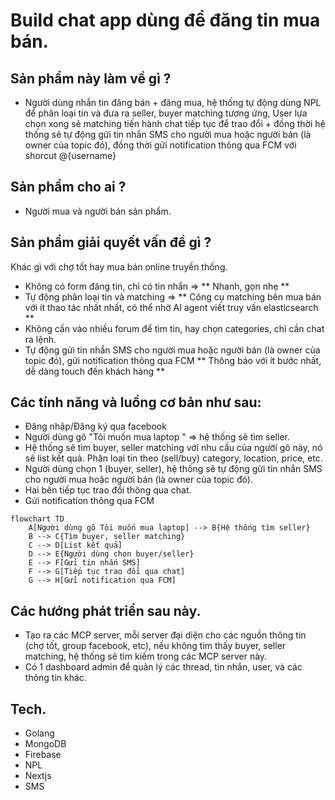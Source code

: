 
# Build chat app dùng để đăng tin mua bán.

## Sản phẩm này làm về gì ?

- Người dùng nhắn tin đăng bán + đăng mua, hệ thống tự động dùng NPL để phân loại tin và đưa ra seller, buyer matching tương ứng, User lựa chọn xong sẽ matching tiến hành chat tiếp tục 
để trao đổi + đồng thời hệ thống sẽ tự động gửi tin nhắn SMS cho người mua hoặc người bán (là owner của topic đó), đồng thời gửi notification thông qua FCM với shorcut @{username}

## Sản phẩm cho ai ?

- Người mua và người bán sản phẩm.

## Sản phẩm giải quyết vấn đề gì ?
Khác gì với chợ tốt hay mua bán online truyền thống.
- Không có form đăng tin, chỉ có tin nhắn => ** Nhanh, gọn nhẹ **
- Tự động phân loại tin và matching => ** Công cụ matching bên mua bán với ít thao tác nhất nhất, có thể nhờ AI agent viết truy vấn elasticsearch **
- Không cần vào nhiều forum để tìm tin, hay chọn categories, chỉ cần chat ra lệnh.
- Tự động gửi tin nhắn SMS cho người mua hoặc người bán (là owner của topic đó), gửi notification thông qua FCM ** Thông báo với ít bước nhất, dễ dàng touch đến khách hàng **

## Các tính năng và luồng cơ bản như sau:
- Đăng nhập/Đăng ký qua facebook
- Người dùng gõ "Tôi muốn mua laptop " => hệ thống sẽ tìm seller.
- Hệ thống sẽ tìm buyer, seller matching với nhu cầu của người gõ này, nó sẽ list kết quả. Phân loại tin theo (sell/buy) category, location, price, etc.
- Người dùng chọn 1 (buyer, seller), hệ thống sẽ tự động gửi tin nhắn SMS cho người mua hoặc người bán (là owner của topic đó).
- Hai bên tiếp tục trao đổi thông qua chat.
- Gửi notification thông qua FCM

```mermaid
flowchart TD
    A[Người dùng gõ Tôi muốn mua laptop] --> B{Hệ thống tìm seller}
    B --> C{Tìm buyer, seller matching}
    C --> D[List kết quả]
    D --> E{Người dùng chọn buyer/seller}
    E --> F[Gửi tin nhắn SMS]
    F --> G[Tiếp tục trao đổi qua chat]
    G --> H[Gửi notification qua FCM]
```



## Các hướng phát triển sau này.
- Tạo ra các MCP server, mỗi server đại diện cho các nguồn thông tin (chợ tốt, group facebook, etc), nếu không tìm thấy buyer, seller matching, hệ thống sẽ tìm kiếm trong các MCP server này.
- Có 1 dashboard admin để quản lý các thread, tin nhắn, user, và các thông tin khác.


## Tech.

- Golang 
- MongoDB
- Firebase
- NPL
- Nextjs
- SMS
